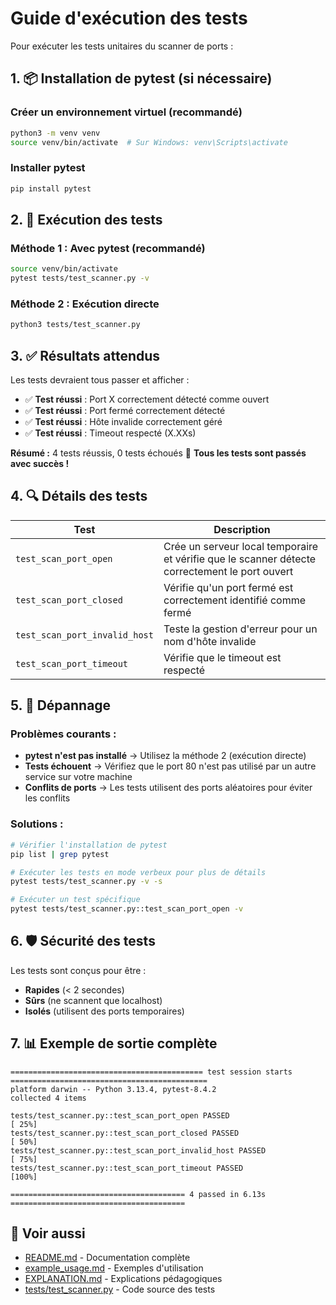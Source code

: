 # Guide d'exécution des tests

Pour exécuter les tests unitaires du scanner de ports :

## 1. 📦 Installation de pytest (si nécessaire)

### Créer un environnement virtuel (recommandé)
```bash
python3 -m venv venv
source venv/bin/activate  # Sur Windows: venv\Scripts\activate
```

### Installer pytest
```bash
pip install pytest
```

## 2. 🧪 Exécution des tests

### Méthode 1 : Avec pytest (recommandé)
```bash
source venv/bin/activate
pytest tests/test_scanner.py -v
```

### Méthode 2 : Exécution directe
```bash
python3 tests/test_scanner.py
```

## 3. ✅ Résultats attendus

Les tests devraient tous passer et afficher :

- ✅ **Test réussi** : Port X correctement détecté comme ouvert
- ✅ **Test réussi** : Port fermé correctement détecté  
- ✅ **Test réussi** : Hôte invalide correctement géré
- ✅ **Test réussi** : Timeout respecté (X.XXs)

**Résumé :** 4 tests réussis, 0 tests échoués
🎉 **Tous les tests sont passés avec succès !**

## 4. 🔍 Détails des tests

| Test | Description |
|------|-------------|
| `test_scan_port_open` | Crée un serveur local temporaire et vérifie que le scanner détecte correctement le port ouvert |
| `test_scan_port_closed` | Vérifie qu'un port fermé est correctement identifié comme fermé |
| `test_scan_port_invalid_host` | Teste la gestion d'erreur pour un nom d'hôte invalide |
| `test_scan_port_timeout` | Vérifie que le timeout est respecté |

## 5. 🔧 Dépannage

### Problèmes courants :

- **pytest n'est pas installé** → Utilisez la méthode 2 (exécution directe)
- **Tests échouent** → Vérifiez que le port 80 n'est pas utilisé par un autre service sur votre machine
- **Conflits de ports** → Les tests utilisent des ports aléatoires pour éviter les conflits

### Solutions :

```bash
# Vérifier l'installation de pytest
pip list | grep pytest

# Exécuter les tests en mode verbeux pour plus de détails
pytest tests/test_scanner.py -v -s

# Exécuter un test spécifique
pytest tests/test_scanner.py::test_scan_port_open -v
```

## 6. 🛡️ Sécurité des tests

Les tests sont conçus pour être :
- **Rapides** (< 2 secondes)
- **Sûrs** (ne scannent que localhost)
- **Isolés** (utilisent des ports temporaires)

## 7. 📊 Exemple de sortie complète

```
=========================================== test session starts ============================================
platform darwin -- Python 3.13.4, pytest-8.4.2
collected 4 items                                                                                          

tests/test_scanner.py::test_scan_port_open PASSED                                                    [ 25%]
tests/test_scanner.py::test_scan_port_closed PASSED                                                  [ 50%]
tests/test_scanner.py::test_scan_port_invalid_host PASSED                                            [ 75%]
tests/test_scanner.py::test_scan_port_timeout PASSED                                                 [100%]

======================================= 4 passed in 6.13s =======================================
```

## 🔗 Voir aussi

- [README.md](README.md) - Documentation complète
- [example_usage.md](example_usage.md) - Exemples d'utilisation
- [EXPLANATION.md](EXPLANATION.md) - Explications pédagogiques
- [tests/test_scanner.py](tests/test_scanner.py) - Code source des tests
